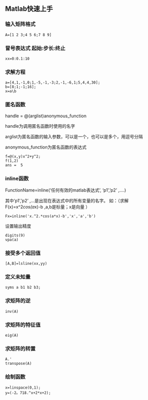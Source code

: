 ## Matlab快速上手

### 输入矩阵格式

```
A=[1 2 3;4 5 6;7 8 9]
```

### 冒号表达式 起始:步长:终止

```
xx=0:0.1:10
```

### 求解方程

```
a=[4,1,-1,0;1,-5,-1,-3;2,-1,-6,1;5,4,4,30];
b=[8;1;-1;16];
x=a\b
```

### 匿名函数

handle = @(arglist)anonymous_function

handle为调用匿名函数时使用的名字

arglist为匿名函数的输入参数，可以是一个，也可以是多个，用逗号分隔

anonymous_function为匿名函数的表达式

```
f=@(x,y)x^2+y^2; 
f(1,2) 
ans =  5
```

### inline函数

FunctionName=inline(‘任何有效的matlab表达式’, ‘p1’,’p2’ ,….) 

其中‘p1’,’p2’ ,…是出现在表达式中的所有变量的名字。 
如：（求解F(x)=x^2*cos(a*x)-b ,a,b是标量；x是向量 ）  

```
Fx=inline('x.^2.*cos(a*x)-b','x','a','b')
```

设置输出精度

```
digits(9)
vpa(a)
```

### 接受多个返回值

```
[A,B]=lsline(xx,yy)
```

### 定义未知量

```
syms a b1 b2 b3;
```

### 求矩阵的逆

```
inv(A)
```

### 求矩阵的特征值

```
eig(A)
```

### 求矩阵的转置

```
A.'
transpose(A)
```

### 绘制函数

```
x=linspace(0,1); 
y=(-2。718.^x+2*x+2);
```
